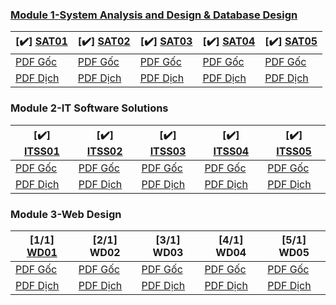 ### [Module 1-System Analysis and Design & Database Design](https://youtube.com/playlist?list=PLMkkahCVDnIsCtcrDMvxNGat3pKiGikt2 "Features")

                    
 [✔️] [SAT01](https://github.com/ANTU-ALT-F4/SAT01)  | [✔️]  [SAT02](https://github.com/ANTU-ALT-F4/SAT02) |  [✔️] [SAT03](https://github.com/ANTU-ALT-F4/SAT03) | [✔️]  [SAT04](https://github.com/ANTU-ALT-F4/SAT04) |  [✔️] [SAT05](https://github.com/ANTU-ALT-F4/SAT05)
------------- | ------------- | ------------- | ------------- | ------------- 
[PDF Gốc](https://github.com/ANTU-ALT-F4/WorkSkills/blob/1ed8d39c0cdb508dff96de8c3e4c7f24eb34e1e3/modul1/System%20Analysis%20and%20Design%20&%20Database%20Design%20-%20SAT01.pdf) |[PDF Gốc](https://github.com/ANTU-ALT-F4/WorkSkills/blob/60d8e2547bc38e5fe2053c695d3786ba1ab03cb6/modul1/System%20Analysis%20and%20Design%20&%20Database%20Design%20-%20SAT02.pdf) |  [PDF Gốc](https://github.com/ANTU-ALT-F4/WorkSkills/blob/1ed8d39c0cdb508dff96de8c3e4c7f24eb34e1e3/modul1/System%20Analysis%20and%20Design%20&%20Database%20Design%20-%20SAT03.pdf) |  [PDF Gốc](https://github.com/ANTU-ALT-F4/WorkSkills/blob/1ed8d39c0cdb508dff96de8c3e4c7f24eb34e1e3/modul1/System%20Analysis%20and%20Design%20&%20Database%20Design%20-%20SAT04.pdf) |  [PDF Gốc](https://github.com/ANTU-ALT-F4/WorkSkills/blob/1ed8d39c0cdb508dff96de8c3e4c7f24eb34e1e3/modul1/System%20Analysis%20and%20Design%20&%20Database%20Design%20-%20SAT05.pdf) 
[PDF Dịch](https://github.com/ANTU-ALT-F4/WorkSkills/blob/1ed8d39c0cdb508dff96de8c3e4c7f24eb34e1e3/modul1/System%20Analysis%20and%20Design%20&%20Database%20Design%20-%20SAT01-D%E1%BB%8Bch.pdf) |  [PDF Dịch](https://github.com/ANTU-ALT-F4/WorkSkills/blob/1ed8d39c0cdb508dff96de8c3e4c7f24eb34e1e3/modul1/System%20Analysis%20and%20Design%20&%20Database%20Design%20-%20SAT02-D%E1%BB%8Bch.pdf) |  [PDF Dịch](https://github.com/ANTU-ALT-F4/WorkSkills/blob/1ed8d39c0cdb508dff96de8c3e4c7f24eb34e1e3/modul1/System%20Analysis%20and%20Design%20&%20Database%20Design%20-%20SAT03-D%E1%BB%8Bch.pdf) |  [PDF Dịch](https://github.com/ANTU-ALT-F4/WorkSkills/blob/1ed8d39c0cdb508dff96de8c3e4c7f24eb34e1e3/modul1/System%20Analysis%20and%20Design%20&%20Database%20Design%20-%20SAT04-D%E1%BB%8Bch.pdf) |  [PDF Dịch](https://github.com/ANTU-ALT-F4/WorkSkills/blob/1ed8d39c0cdb508dff96de8c3e4c7f24eb34e1e3/modul1/System%20Analysis%20and%20Design%20&%20Database%20Design%20-%20SAT05-D%E1%BB%8Bch.pdf)

### Module 2-IT Software Solutions
                    
 [✔️] [ITSS01](https://github.com/ANTU-ALT-F4/ITSS01/tree/main)  |  [✔️] [ITSS02](https://github.com/ANTU-ALT-F4/ITSS02) | [✔️]  [ITSS03](https://github.com/ANTU-ALT-F4/ITSS03) |  [✔️] [ITSS04](https://github.com/ANTU-ALT-F4/ITSS04) | [✔️]  [ITSS05](https://github.com/ANTU-ALT-F4/ITSS05)
------------- | ------------- | ------------- | ------------- | ------------- 
[PDF Gốc](https://github.com/ANTU-ALT-F4/WorkSkills/blob/0b69717a69994161ea5cc7da0ac45b7a8fa6c6da/modul2/IT%20Software%20Solutions-ITSS01.pdf) | [PDF Gốc](https://github.com/ANTU-ALT-F4/WorkSkills/blob/0b69717a69994161ea5cc7da0ac45b7a8fa6c6da/modul2/IT%20Software%20Solutions-ITSS02.pdf) |  [PDF Gốc](https://github.com/ANTU-ALT-F4/WorkSkills/blob/0b69717a69994161ea5cc7da0ac45b7a8fa6c6da/modul2/IT%20Software%20Solutions-ITSS03.pdf) |  [PDF Gốc](https://github.com/ANTU-ALT-F4/WorkSkills/blob/0b69717a69994161ea5cc7da0ac45b7a8fa6c6da/modul2/IT%20Software%20Solutions-ITSS04.pdf) |  [PDF Gốc](https://github.com/ANTU-ALT-F4/WorkSkills/blob/0b69717a69994161ea5cc7da0ac45b7a8fa6c6da/modul2/IT%20Software%20Solutions-ITSS05.pdf)
[PDF Dịch](https://github.com/ANTU-ALT-F4/WorkSkills/blob/0b69717a69994161ea5cc7da0ac45b7a8fa6c6da/modul2/IT%20Software%20Solutions-ITSS01-D%E1%BB%8Bch.pdf) |  [PDF Dịch](https://github.com/ANTU-ALT-F4/WorkSkills/blob/0b69717a69994161ea5cc7da0ac45b7a8fa6c6da/modul2/IT%20Software%20Solutions-ITSS02-D%E1%BB%8Bch.pdf) |  [PDF Dịch](https://github.com/ANTU-ALT-F4/WorkSkills/blob/0b69717a69994161ea5cc7da0ac45b7a8fa6c6da/modul2/IT%20Software%20Solutions-ITSS03-D%E1%BB%8Bch.pdf) |  [PDF Dịch](https://github.com/ANTU-ALT-F4/WorkSkills/blob/0b69717a69994161ea5cc7da0ac45b7a8fa6c6da/modul2/IT%20Software%20Solutions-ITSS04-D%E1%BB%8Bch.pdf) |  [PDF Dịch](https://github.com/ANTU-ALT-F4/WorkSkills/blob/0b69717a69994161ea5cc7da0ac45b7a8fa6c6da/modul2/IT%20Software%20Solutions-ITSS05-D%E1%BB%8Bch.pdf)

### Module 3-Web Design
                    
 [1/1] [WD01](https://github.com/ANTU-ALT-F4/WD01)  | [2/1]  WD02 |  [3/1] WD03 |  [4/1] WD04 |  [5/1] WD05
------------- | ------------- | ------------- | ------------- | ------------- 
[PDF Gốc](https://github.com/ANTU-ALT-F4/WorkSkills/blob/398ab15285cfd10182cc0d19c8af82b3686945ea/modul3/Module%201%20-%20Web%20Design%20-%20WD01.pdf) | [PDF Gốc](https://github.com/ANTU-ALT-F4/WorkSkills/blob/398ab15285cfd10182cc0d19c8af82b3686945ea/modul3/Module%201%20-%20Web%20Design%20-%20WD02.pdf) |  [PDF Gốc](https://github.com/ANTU-ALT-F4/WorkSkills/blob/398ab15285cfd10182cc0d19c8af82b3686945ea/modul3/Module%201%20-%20Web%20Design%20-%20WD03.pdf) |  [PDF Gốc](https://github.com/ANTU-ALT-F4/WorkSkills/blob/398ab15285cfd10182cc0d19c8af82b3686945ea/modul3/Module%201%20-%20Web%20Design%20-%20WD04.pdf) |  [PDF Gốc](https://github.com/ANTU-ALT-F4/WorkSkills/blob/398ab15285cfd10182cc0d19c8af82b3686945ea/modul3/Module%201%20-%20Web%20Design%20-%20WD05.pdf)
[PDF Dịch](https://github.com/ANTU-ALT-F4/WorkSkills/blob/398ab15285cfd10182cc0d19c8af82b3686945ea/modul3/Module%201%20-%20Web%20Design%20-%20WD01-D%E1%BB%8Bch.pdf) |  [PDF Dịch](https://github.com/ANTU-ALT-F4/WorkSkills/blob/398ab15285cfd10182cc0d19c8af82b3686945ea/modul3/Module%201%20-%20Web%20Design%20-%20WD02-D%E1%BB%8Bch.pdf) |  [PDF Dịch](https://github.com/ANTU-ALT-F4/WorkSkills/blob/398ab15285cfd10182cc0d19c8af82b3686945ea/modul3/Module%201%20-%20Web%20Design%20-%20WD03-D%E1%BB%8Bch.pdf) |  [PDF Dịch](https://github.com/ANTU-ALT-F4/WorkSkills/blob/398ab15285cfd10182cc0d19c8af82b3686945ea/modul3/Module%201%20-%20Web%20Design%20-%20WD04-D%E1%BB%8Bch.pdf) |  [PDF Dịch](https://github.com/ANTU-ALT-F4/WorkSkills/blob/main/modul3/Module%201%20-%20Web%20Design%20-%20WD05-D%E1%BB%8Bch.pdf)
